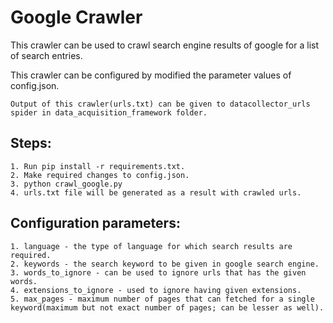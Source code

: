 # Google Crawler

This crawler can be used to crawl search engine results of google for a list of search entries.

This crawler can be configured by modified the parameter values of config.json.

`Output of this crawler(urls.txt) can be given to datacollector_urls spider in data_acquisition_framework folder.`

## Steps:

    1. Run pip install -r requirements.txt.
    2. Make required changes to config.json.
    3. python crawl_google.py
    4. urls.txt file will be generated as a result with crawled urls.

## Configuration parameters:

    1. language - the type of language for which search results are required.
    2. keywords - the search keyword to be given in google search engine.
    3. words_to_ignore - can be used to ignore urls that has the given words.
    4. extensions_to_ignore - used to ignore having given extensions.
    5. max_pages - maximum number of pages that can fetched for a single keyword(maximum but not exact number of pages; can be lesser as well).

